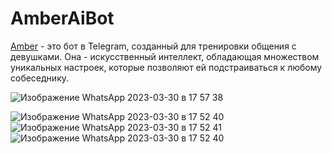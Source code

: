# AmberAiBot
[Amber](https://t.me/relationship_ai_bot) - это бот в Telegram, созданный для тренировки общения с девушками. Она - искусственный интеллект, обладающая множеством уникальных настроек, которые позволяют ей подстраиваться к любому собеседнику. 

![Изображение WhatsApp 2023-03-30 в 17 57 38](https://user-images.githubusercontent.com/87608167/229248793-2db3bcd1-e4bd-46f3-9d9e-c7e109430179.jpg)


![Изображение WhatsApp 2023-03-30 в 17 52 40](https://user-images.githubusercontent.com/87608167/229248709-bfa141ff-792f-4e20-bd57-baf382dfc01e.jpg)
![Изображение WhatsApp 2023-03-30 в 17 52 41](https://user-images.githubusercontent.com/87608167/229248692-b65acae0-f5f4-44c0-895b-3d457d7e6113.jpg)
![Изображение WhatsApp 2023-03-30 в 17 52 40](https://user-images.githubusercontent.com/87608167/229248718-5294573e-e527-438e-acad-94d8f629a2e2.jpg)
